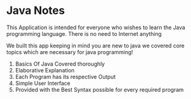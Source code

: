 
# Java Notes

This Application is intended for everyone who wishes to learn the Java programming language.
There is no need to Internet anything

We built this app keeping in mind you are new to java we covered core topics which are necessary for java programming!

1. Basics Of Java Covered thoroughly                
2. Elaborative Explanation 
3. Each Program has its respective Output
4. Simple User Interface
5. Provided with the Best Syntax possible for every required program

